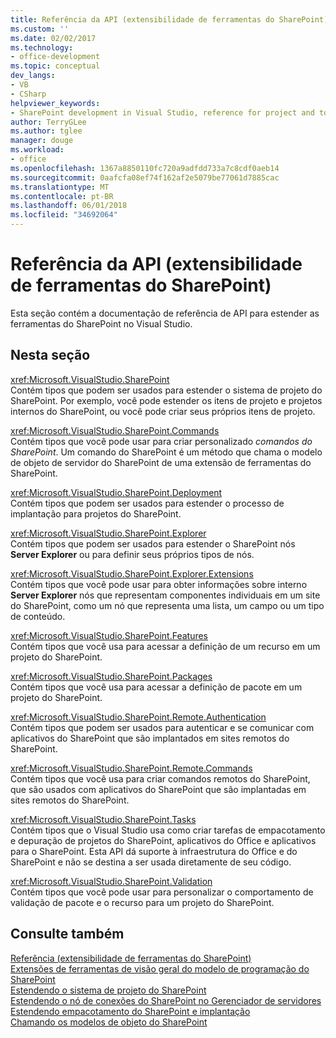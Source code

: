 ```yaml
---
title: Referência da API (extensibilidade de ferramentas do SharePoint) | Microsoft Docs
ms.custom: ''
ms.date: 02/02/2017
ms.technology:
- office-development
ms.topic: conceptual
dev_langs:
- VB
- CSharp
helpviewer_keywords:
- SharePoint development in Visual Studio, reference for project and tools extensibility
author: TerryGLee
ms.author: tglee
manager: douge
ms.workload:
- office
ms.openlocfilehash: 1367a8850110fc720a9adfdd733a7c8cdf0aeb14
ms.sourcegitcommit: 0aafcfa08ef74f162af2e5079be77061d7885cac
ms.translationtype: MT
ms.contentlocale: pt-BR
ms.lasthandoff: 06/01/2018
ms.locfileid: "34692064"
---
```

# <a name="api-reference-sharepoint-tools-extensibility"></a>Referência da API (extensibilidade de ferramentas do SharePoint)
  Esta seção contém a documentação de referência de API para estender as ferramentas do SharePoint no Visual Studio.  
  
## <a name="in-this-section"></a>Nesta seção
 <xref:Microsoft.VisualStudio.SharePoint>  
 Contém tipos que podem ser usados para estender o sistema de projeto do SharePoint. Por exemplo, você pode estender os itens de projeto e projetos internos do SharePoint, ou você pode criar seus próprios itens de projeto.  
  
 <xref:Microsoft.VisualStudio.SharePoint.Commands>  
 Contém tipos que você pode usar para criar personalizado *comandos do SharePoint*. Um comando do SharePoint é um método que chama o modelo de objeto de servidor do SharePoint de uma extensão de ferramentas do SharePoint.  
  
 <xref:Microsoft.VisualStudio.SharePoint.Deployment>  
 Contém tipos que podem ser usados para estender o processo de implantação para projetos do SharePoint.  
  
 <xref:Microsoft.VisualStudio.SharePoint.Explorer>  
 Contém tipos que podem ser usados para estender o SharePoint nós **Server Explorer** ou para definir seus próprios tipos de nós.  
  
 <xref:Microsoft.VisualStudio.SharePoint.Explorer.Extensions>  
 Contém tipos que você pode usar para obter informações sobre interno **Server Explorer** nós que representam componentes individuais em um site do SharePoint, como um nó que representa uma lista, um campo ou um tipo de conteúdo.  
  
 <xref:Microsoft.VisualStudio.SharePoint.Features>  
 Contém tipos que você usa para acessar a definição de um recurso em um projeto do SharePoint.  
  
 <xref:Microsoft.VisualStudio.SharePoint.Packages>  
 Contém tipos que você usa para acessar a definição de pacote em um projeto do SharePoint.  
  
 <xref:Microsoft.VisualStudio.SharePoint.Remote.Authentication>  
 Contém tipos que podem ser usados para autenticar e se comunicar com aplicativos do SharePoint que são implantados em sites remotos do SharePoint.  
  
 <xref:Microsoft.VisualStudio.SharePoint.Remote.Commands>  
 Contém tipos que você usa para criar comandos remotos do SharePoint, que são usados com aplicativos do SharePoint que são implantadas em sites remotos do SharePoint.  
  
 <xref:Microsoft.VisualStudio.SharePoint.Tasks>  
 Contém tipos que o Visual Studio usa como criar tarefas de empacotamento e depuração de projetos do SharePoint, aplicativos do Office e aplicativos para o SharePoint. Esta API dá suporte à infraestrutura do Office e do SharePoint e não se destina a ser usada diretamente de seu código.  
  
 <xref:Microsoft.VisualStudio.SharePoint.Validation>  
 Contém tipos que você pode usar para personalizar o comportamento de validação de pacote e o recurso para um projeto do SharePoint.  
  
## <a name="see-also"></a>Consulte também
 [Referência &#40;extensibilidade de ferramentas do SharePoint&#41;](../sharepoint/reference-sharepoint-tools-extensibility.md)   
 [Extensões de ferramentas de visão geral do modelo de programação do SharePoint](../sharepoint/overview-of-the-programming-model-of-sharepoint-tools-extensions.md)   
 [Estendendo o sistema de projeto do SharePoint](../sharepoint/extending-the-sharepoint-project-system.md)   
 [Estendendo o nó de conexões do SharePoint no Gerenciador de servidores](../sharepoint/extending-the-sharepoint-connections-node-in-server-explorer.md)   
 [Estendendo empacotamento do SharePoint e implantação](../sharepoint/extending-sharepoint-packaging-and-deployment.md)   
 [Chamando os modelos de objeto do SharePoint](../sharepoint/calling-into-the-sharepoint-object-models.md)  
  
